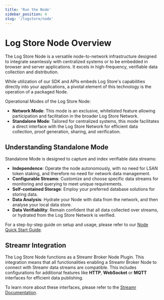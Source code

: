 ```yaml
---
title: 'Run the Node'
sidebar_position: 4
slug: '/logstore/node'
---
```


# Log Store Node Overview

The Log Store Node is a versatile node-to-network infrastructure designed to integrate seamlessly with centralized systems or to be embedded in browser and server applications. It excels in high-frequency, verifiable data collection and distribution.

While utilization of our SDK and APIs embeds Log Store's capabilities directly into your applications, a pivotal element of this technology is the operation of a packaged Node.

Operational Modes of the Log Store Node:

- **Network Mode**: This mode is an exclusive, whitelisted feature allowing participation and facilitation in the broader Log Store Network.
- **Standalone Mode**: Tailored for centralized systems, this mode facilitates a direct interface with the Log Store Network for efficient data collection, proof generation, sharing, and verification.

## Understanding Standalone Mode

Standalone Mode is designed to capture and index verifiable data streams:

- **Independence**: Operate the node autonomously, with no need for LSAN token staking, and therefore no need for network data management.
- **Configurable Streams**: Customize and choose specific data streams for monitoring and querying to meet unique requirements.
- **Self-contained Storage**: Employ your preferred database solutions for storing data.
- **Data Analysis**: Hydrate your Node with data from the network, and then analyse your local data store.
- **Data Verifiability**: Remain confident that all data collected over streams, or hydrated from the Log Store Network is verified.

For a step-by-step guide on setup and usage, please refer to our [Node Quick Start Guide](../../node/overview/install.md).

## Streamr Integration

The Log Store Node functions as a Streamr Broker Node Plugin. This integration means that all functionalities enabling a Streamr Broker Node to connect with Streamr data streams are compatible. This includes configurations for additional features like **HTTP**, **WebSocket** or **MQTT** interfaces for efficient data publishing.

To learn more about these interfaces, please refer to the [Streamr Documentation](https://docs.streamr.network/usage/connect-apps-and-iot/streamr-node-interface).

